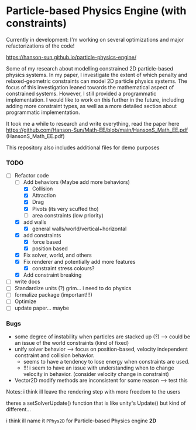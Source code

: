 # Particle-based Physics Engine (with constraints)

Currently in development: I'm working on several optimizations and major refactorizations of the code!

https://hanson-sun.github.io/particle-physics-engine/

Some of my research about modelling constrained 2D particle-based physics systems. In my paper, I investigate the extent of which penalty and relaxed-geometric constraints can model 2D particle physics systems. The focus of this investigation leaned towards the mathematical aspect of constrained systems. However, I still provided a programmatic implementation. I would like to work on this further in the future, including adding more constraint types, as well as a more detailed section about programmatic implementation.

It took me a while to research and write everything, read the paper here https://github.com/Hanson-Sun/Math-EE/blob/main/HansonS_Math_EE.pdf (HansonS_Math_EE.pdf)

This repository also includes additional files for demo purposes


### TODO
- [ ] Refactor code
  - [ ] Add behaviors (Maybe add more behaviors)
    - [x] Collision 
    - [x] Attraction
    - [x] Drag
    - [x] Pivots (its very scuffed tho)
    - [ ] area constraints (low priority)
  - [x] add walls
    - [x] general walls/world/vertical+horizontal
  - [x] add constraints
    - [x] force based
    - [x] position based
  - [x] Fix solver, world, and others
  - [x] Fix renderer and potentially add more features
    - [x] constraint stress colours? 
  - [x] Add constraint breaking
- [ ] write docs
- [ ] Standardize units (?) grim... i need to do physics
- [ ] formalize package (important!!!)
- [ ] Optimize
- [ ] update paper... maybe

### Bugs
- some degree of instability when particles are stacked up (?) --> could be an issue of the world constraints (kind of fixed)
- unify solver behavior --> focus on position-based, velocity independent constraint and collision behavior.
  - seems to have a tendency to lose energy when constraints are used.
  - !!! i seem to have an issue with understanding when to change velocity in behavior. (consider velocity change in constraint)
- Vector2D modify methods are inconsistent for some reason --> test this

Notes:
i think ill leave the rendering step with more freedom to the users 

theres a setSolverUpdate() function that is like unity's Update() but kind of different...


i think ill name it `PPhys2D` for **P**article-based **P**hysics engine **2D**
